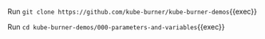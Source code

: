Run `git clone https://github.com/kube-burner/kube-burner-demos`{{exec}}

Run `cd kube-burner-demos/000-parameters-and-variables`{{exec}}